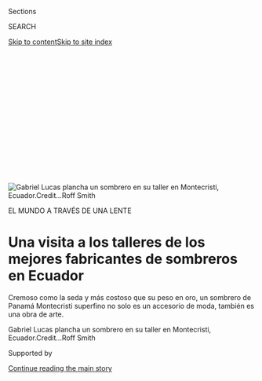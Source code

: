 <div id="app">

<div>

<div>

<div>

<div class="NYTAppHideMasthead css-ikk3s8 e1suatyy0">

<div class="section css-133zg39 e1suatyy2">

<div class="css-eph4ug er09x8g0">

<div class="css-6n7j50">

</div>

<span class="css-1dv1kvn">Sections</span>

<div class="css-10488qs">

<span class="css-1dv1kvn">SEARCH</span>

</div>

[Skip to content](#site-content)[Skip to site
index](#site-index)

</div>

<div class="css-10698na e1huz5gh0">

</div>

</div>

</div>

</div>

<div data-aria-hidden="false">

<div id="site-content" data-role="main">

<div>

<div class="css-1aor85t" style="opacity:0.000000001;z-index:-1;visibility:hidden">

<div class="css-1hqnpie">

<div class="css-epjblv">

<span class="css-17xtcya">[Estilos de
Vida](/es/section/estilos-de-vida)</span><span class="css-x15j1o">|</span><span class="css-fwqvlz">Una
visita a los talleres de los mejores fabricantes de sombreros en
Ecuador</span>

</div>

<div class="css-k008qs">

<div class="css-1iwv8en">

<span class="css-18z7m18"></span>

<div>

</div>

</div>

<span class="css-1n6z4y">https://nyti.ms/30XjpHz</span>

<div class="css-1705lsu">

<div class="css-4xjgmj">

<div class="css-4skfbu" data-role="toolbar" data-aria-label="Social Media Share buttons, Save button, and Comments Panel with current comment count" data-testid="share-tools">

  - 
  - 
  - 
  - 
    
    <div class="css-6n7j50">
    
    </div>

  - 
  - 

</div>

</div>

</div>

</div>

</div>

</div>

<div id="NYT_TOP_BANNER_REGION" class="css-11qgg8s">

</div>

<div id="fullBleedHeaderContent">

<div class="css-9fsmc8">

![<span class="css-16f3y1r e13ogyst0" data-aria-hidden="true">Gabriel
Lucas plancha un sombrero en su taller en Montecristi,
Ecuador.</span><span class="css-cnj6d5 e1z0qqy90" itemprop="copyrightHolder"><span class="css-1ly73wi e1tej78p0">Credit...</span><span><span>Roff
Smith</span></span></span>](https://static01.graylady3jvrrxbe.onion/images/2020/07/21/travel/28sombreros-toquilla-ES-00/20travel-panama-promo-articleLarge.jpg?quality=75&auto=webp&disable=upscale)

</div>

<div class="css-1aqq9tq">

EL MUNDO A TRAVÉS DE UNA
LENTE

<div class="css-1vkm6nb ehdk2mb0">

# Una visita a los talleres de los mejores fabricantes de sombreros en Ecuador

</div>

Cremoso como la seda y más costoso que su peso en oro, un sombrero de
Panamá Montecristi superfino no solo es un accesorio de moda, también es
una obra de arte.

</div>

<div class="css-nwzfg5 e1gnum310">

<span class="css-1f9pvn2 estilos-de-vida">Gabriel Lucas plancha un
sombrero en su taller en Montecristi,
Ecuador.</span><span class="css-cnj6d5 e1z0qqy90" itemprop="copyrightHolder"><span class="css-1ly73wi e1tej78p0">Credit...</span><span><span>Roff
Smith</span></span></span>

</div>

<div id="sponsor-wrapper" class="css-1hyfx7x">

<div id="sponsor-slug" class="css-19vbshk">

Supported by

</div>

[Continue reading the main
story](#after-sponsor)

<div id="sponsor" class="ad sponsor-wrapper" style="text-align:center;height:100%;display:block">

</div>

<div id="after-sponsor">

</div>

</div>

<div class="css-1wx1auc e1gnum311">

<div class="css-18e8msd">

<div class="css-vp77d3 epjyd6m0">

<div class="css-1baulvz">

Por <span class="css-1baulvz last-byline" itemprop="name">Roff
Smith</span>

</div>

</div>

  - 
    
    <div class="css-ld3wwf e16638kd2">
    
    28 de julio de
    2020
    
    </div>

  - 
    
    <div class="css-4xjgmj">
    
    <div class="css-d8bdto" data-role="toolbar" data-aria-label="Social Media Share buttons, Save button, and Comments Panel with current comment count" data-testid="share-tools">
    
      - 
      - 
      - 
      - 
        
        <div class="css-6n7j50">
        
        </div>
    
      - 
      - 
    
    </div>
    
    </div>

</div>

<div class="css-tk9fsr">

[Read in
English](https://www.nytimes3xbfgragh.onion/2020/07/20/travel/panama-hats-ecuador.html "Read in English")

</div>

</div>

</div>

<div class="section meteredContent css-1r7ky0e" name="articleBody" itemprop="articleBody">

<div class="css-1fanzo5 StoryBodyCompanionColumn">

<div class="css-53u6y8">

[Regístrate para recibir nuestro
boletín](https://www.nytimes3xbfgragh.onion/newsletters/el-times) con
lo mejor de The New York Times.

-----

*Mientras duran las restricciones de viaje, hemos lanzado una nueva
serie,* [*El mundo a través de una
lente*](https://www.nytimes3xbfgragh.onion/column/the-world-through-a-lens)*,
en la cual fotoperiodistas te transportan, virtualmente, a algunos de
los lugares más hermosos e intrigantes del planeta. En esta entrega
escribe Roff Smith, quien comparte una colección de fotografías de los
talleres de artesanos del sombrero en Ecuador.*

-----

Cremoso como la seda, más costoso en peso que el oro, del color del fino
marfil viejo, un sombrero panamá Montecristi superfino es tanto una obra
de arte como un accesorio de moda. Los mejores ejemplares tienen más de
4000 fibras en seis centímetros cuadrados, un tejido tan fino que se
necesita una lupa de joyero para contar las filas. Y cada uno de estos
tejidos se hace a mano. No se utiliza telar: solo dedos diestros, ojos
afilados y concentración zen.

</div>

</div>

<div class="css-1fanzo5 StoryBodyCompanionColumn">

<div class="css-53u6y8">

“No puedes permitir que tu mente divague ni siquiera por un segundo”,
dice Simón Espinal, un hombre modesto y de voz suave que es considerado
por sus pares como el mejor tejedor vivo de sombreros panamá,
posiblemente el más grande de la historia. “Cuando estás tejiendo, solo
eres tú y la
paja”.

</div>

</div>

<div class="css-a7yk8a e73j0it0">

<div class="css-1xdhyk6 erfvjey0">

<span class="css-1ly73wi e1tej78p0">Image</span>

<div class="css-zjzyr8">

<div data-testid="lazyimage-container" style="height:257.77777777777777px">

</div>

</div>

</div>

<span class="css-16f3y1r e13ogyst0" data-aria-hidden="true">Simón
Espinal examina el tejido en uno de sus sombreros, su obra
maestra.</span>

<div class="css-1xdhyk6 erfvjey0">

<span class="css-1ly73wi e1tej78p0">Image</span>

<div class="css-zjzyr8">

<div data-testid="lazyimage-container" style="height:257.77777777777777px">

</div>

</div>

</div>

<span class="css-16f3y1r e13ogyst0" data-aria-hidden="true">Espinal
sostiene una de las pajitas más delgadas con las que tejerá un sombrero
que vale más que su peso en oro.</span>

</div>

<div class="css-79elbk" data-testid="photoviewer-wrapper">

<div class="css-z3e15g" data-testid="photoviewer-wrapper-hidden">

</div>

<div class="css-1a48zt4 ehw59r15" data-testid="photoviewer-children">

![<span class="css-16f3y1r e13ogyst0" data-aria-hidden="true">Espinal,
de 52 años, es ampliamente considerado como el mejor tejedor de
sombreros de
toquilla.</span>](https://static01.graylady3jvrrxbe.onion/images/2020/07/20/travel/28sombreros-toquilla-ES-03/merlin_174060129_b7033e25-7181-4ce9-9219-8377acfa3bbc-articleLarge.jpg?quality=75&auto=webp&disable=upscale)

</div>

</div>

<div class="css-1fanzo5 StoryBodyCompanionColumn">

<div class="css-53u6y8">

Los sombreros de Espinal tienen un promedio de alrededor de 465 fibras
por centímetro cuadrado, una finura a la que pocos tejedores se han
acercado. Su mejor tejido tiene 651 por centímetro cuadrado y le tomó
cinco meses de
elaboración.

</div>

</div>

<div class="css-79elbk" data-testid="photoviewer-wrapper">

<div class="css-z3e15g" data-testid="photoviewer-wrapper-hidden">

</div>

<div class="css-1a48zt4 ehw59r15" data-testid="photoviewer-children">

<div class="css-1xdhyk6 erfvjey0">

<span class="css-1ly73wi e1tej78p0">Image</span>

<div class="css-zjzyr8">

<div data-testid="lazyimage-container" style="height:257.77777777777777px">

</div>

</div>

</div>

<span class="css-16f3y1r e13ogyst0" data-aria-hidden="true">Gabriel
Lucas reemplaza una pajita en un sombrero panamá en su taller de
Montecristi.</span>

</div>

</div>

<div class="css-1fanzo5 StoryBodyCompanionColumn">

<div class="css-53u6y8">

El ecuatoriano de 52 años es uno de los pocos tejedores de los sombreros
panamá de élite que aún quedan; casi todos ellos viven en Pile, una
oscura aldea escondida en las estribaciones detrás de Montecristi, una
ciudad a poca altura a más de 160 kilómetros arriba de la costa desde
Guayaquil.

</div>

</div>

<div class="css-a7yk8a e73j0it0">

<div class="css-1xdhyk6 erfvjey0">

<span class="css-1ly73wi e1tej78p0">Image</span>

<div class="css-zjzyr8">

<div data-testid="lazyimage-container" style="height:580px">

</div>

</div>

</div>

<span class="css-16f3y1r e13ogyst0" data-aria-hidden="true">Un sombrero
superfino en proceso de ser tejido.</span>

<div class="css-1xdhyk6 erfvjey0">

<span class="css-1ly73wi e1tej78p0">Image</span>

<div class="css-zjzyr8">

<div data-testid="lazyimage-container" style="height:580px">

</div>

</div>

</div>

<span class="css-16f3y1r e13ogyst0" data-aria-hidden="true"> El taller
de Gabriel Lucas, uno de los grandes artesanos de acabados en
Montecristi.</span>

</div>

<div class="css-1fanzo5 StoryBodyCompanionColumn">

<div class="css-53u6y8">

Me interesé por los sombreros hace unos 15 años, por casualidad, cuando
leí sobre unos sombreros de paja que podían costar miles de dólares.
Intrigado, comencé a investigar los sombreros, hice un viaje a Ecuador
—donde se tejen todos los sombreros panamá legítimos— y descubrí este
mundo curioso y ligeramente anacrónico de los tejedores de sombreros de
Montecristi.

</div>

</div>

<div class="css-79elbk" data-testid="photoviewer-wrapper">

<div class="css-z3e15g" data-testid="photoviewer-wrapper-hidden">

</div>

<div class="css-1a48zt4 ehw59r15" data-testid="photoviewer-children">

<div class="css-1xdhyk6 erfvjey0">

<span class="css-1ly73wi e1tej78p0">Image</span>

<div class="css-zjzyr8">

<div data-testid="lazyimage-container" style="height:257.77777777777777px">

</div>

</div>

</div>

<span class="css-16f3y1r e13ogyst0" data-aria-hidden="true">Patricia
López muestra los comienzos de un sombrero panamá.</span>

</div>

</div>

<div class="css-1fanzo5 StoryBodyCompanionColumn">

<div class="css-53u6y8">

Aunque el tejedor es la estrella del espectáculo, la fabricación de un
Montecristi es un arte colaborativo. Después de que el tejedor o la
tejedora ha terminado su parte, el cuerpo del sombrero crudo pasa a
través de las manos de un equipo de artesanos especializados cuyos
títulos —el rematador, el cortador, el apaleador y el planchador — le
prestan algo de la apasionada formalidad de una plaza de toros a la
fabricación de un panamá Montecristi. (El término rematador se deriva
directamente de las corridas de toros: allí, es el finalizador, uno “que
realiza algún acto que proporcionará un clímax emocional o artístico”,
como lo describe Hemingway en *Muerte en la
tarde*).

</div>

</div>

<div class="css-79elbk" data-testid="photoviewer-wrapper">

<div class="css-z3e15g" data-testid="photoviewer-wrapper-hidden">

</div>

<div class="css-1a48zt4 ehw59r15" data-testid="photoviewer-children">

<div class="css-1xdhyk6 erfvjey0">

<span class="css-1ly73wi e1tej78p0">Image</span>

<div class="css-zjzyr8">

<div data-testid="lazyimage-container" style="height:257.77777777777777px">

</div>

</div>

</div>

<span class="css-16f3y1r e13ogyst0" data-aria-hidden="true"> La paja
colgada para el secado. Para prepararla para el tejido, la paja se
hierve ligeramente durante aproximadamente un minuto y luego se deja
secar durante la noche al aire libre.</span>

</div>

</div>

<div class="css-1fanzo5 StoryBodyCompanionColumn">

<div class="css-53u6y8">

En Montecristi, el rematador es el tejedor especializado que realiza el
complicado entretejido para sellar el borde, lo que lleva a un cierre
artístico en la fase de tejido de la creación del sombrero. Después de
eso, el exceso de paja es recortado por el cortador, quien entonces le
pasa al sombrero una cuchilla de afeitar muy al ras para eliminar
cualquier rebaba en la paja.

“A veces, cuando estoy cortando, me encuentro con una pajita que se ha
decolorado o no se ha tejido correctamente”, dice Gabriel Lucas, uno de
los mejores artesanos de acabados de Montecristi, mientras realiza una
delicada operación con un sombrero fino que valdrá
miles<span class="css-8l6xbc evw5hdy0"> </span>cuando esté terminado.
“Los llamamos hijos perdidos, las pajitas que faltan. Tengo que
cortarlas con cuidado y tejer con una nueva pajita para
reemplazarla”.

</div>

</div>

<div class="css-79elbk" data-testid="photoviewer-wrapper">

<div class="css-z3e15g" data-testid="photoviewer-wrapper-hidden">

</div>

<div class="css-1a48zt4 ehw59r15" data-testid="photoviewer-children">

<div class="css-1xdhyk6 erfvjey0">

<span class="css-1ly73wi e1tej78p0">Image</span>

<div class="css-zjzyr8">

<div data-testid="lazyimage-container" style="height:257.77777777777777px">

</div>

</div>

</div>

<span class="css-16f3y1r e13ogyst0" data-aria-hidden="true">Uno de los
trabajos de los artesanos de acabado es inspeccionar el sombrero en
busca de pajitas mal tejidas o descoloridas. Si se encuentran, se cortan
y se
reemplazan.</span>

</div>

</div>

<div class="css-79elbk" data-testid="photoviewer-wrapper">

<div class="css-z3e15g" data-testid="photoviewer-wrapper-hidden">

</div>

<div class="css-1a48zt4 ehw59r15" data-testid="photoviewer-children">

<div class="css-1xdhyk6 erfvjey0">

<span class="css-1ly73wi e1tej78p0">Image</span>

<div class="css-zjzyr8">

<div data-testid="lazyimage-container" style="height:257.77777777777777px">

</div>

</div>

</div>

<span class="css-16f3y1r e13ogyst0" data-aria-hidden="true">El cortador
recorta el exceso de paja del cuerpo de un sombrero recién tejido, luego
le da el mejor afeitado con una cuchilla para recortar cualquier parte
espinosa. Aquí, el artesano Gabriel Lucas, de 34 años, realiza la tarea
en su taller en Montecristi.</span>

</div>

</div>

<div class="css-1fanzo5 StoryBodyCompanionColumn">

<div class="css-53u6y8">

Una vez que ha sido debidamente barberado, el sombrero es golpeado con
un mazo de madera dura por el apaleador para ayudar a acomodar las
fibras, luego el planchador lo desarruga rápidamente para darle la
cantidad adecuada de rigidez en preparación para la etapa final del
bloqueo, o el esculpido a mano del sombrero sin forma hasta que adquiere
alguno de sus estilos reconocibles: fedora, óptimo,
plantación.

</div>

</div>

<div class="css-79elbk" data-testid="photoviewer-wrapper">

<div class="css-z3e15g" data-testid="photoviewer-wrapper-hidden">

</div>

<div class="css-1a48zt4 ehw59r15" data-testid="photoviewer-children">

<div class="css-1xdhyk6 erfvjey0">

<span class="css-1ly73wi e1tej78p0">Image</span>

<div class="css-zjzyr8">

<div data-testid="lazyimage-container" style="height:257.77777777777777px">

</div>

</div>

</div>

<span class="css-16f3y1r e13ogyst0" data-aria-hidden="true">Gabriel
Lucas plancha firmemente un sombrero para ayudar a la paja a mantener su
estructura.</span>

</div>

</div>

<div class="css-1fanzo5 StoryBodyCompanionColumn">

<div class="css-53u6y8">

Los sombreros panamá son exclusivamente ecuatorianos, a pesar de su
curiosa denominación errónea. El término “sombrero de Panamá” ha estado
en uso desde al menos la década de 1830, y surgió porque los sombreros a
menudo se vendían en puestos comerciales del istmo de Panamá, que ya era
un centro de transporte mucho antes de que se construyera el canal. El
nombre fue popularizado durante la fiebre del oro de California, cuando
decenas de miles de buscadores pasaron por Panamá en su camino hacia la
aventura, y muchos de ellos adquirían un sombrero en el
camino.

</div>

</div>

<div class="css-79elbk" data-testid="photoviewer-wrapper">

<div class="css-z3e15g" data-testid="photoviewer-wrapper-hidden">

</div>

<div class="css-1a48zt4 ehw59r15" data-testid="photoviewer-children">

<div class="css-1xdhyk6 erfvjey0">

<span class="css-1ly73wi e1tej78p0">Image</span>

<div class="css-zjzyr8">

<div data-testid="lazyimage-container" style="height:257.77777777777777px">

</div>

</div>

</div>

<span class="css-16f3y1r e13ogyst0" data-aria-hidden="true">Los
sombreros panamá se tejen a partir de las fibras de la paja toquilla 
Carludovica
palmata.</span>

</div>

</div>

<div class="css-79elbk" data-testid="photoviewer-wrapper">

<div class="css-z3e15g" data-testid="photoviewer-wrapper-hidden">

</div>

<div class="css-1a48zt4 ehw59r15" data-testid="photoviewer-children">

<div class="css-1xdhyk6 erfvjey0">

<span class="css-1ly73wi e1tej78p0">Image</span>

<div class="css-zjzyr8">

<div data-testid="lazyimage-container" style="height:257.77777777777777px">

</div>

</div>

</div>

<span class="css-16f3y1r e13ogyst0" data-aria-hidden="true">Los brotes
inmaduros de la palma son descortezados, y las fibras planas parecidas a
un fettuccini se dividen una y otra vez para hacer fina la paja
requerida para un hermoso sombrero.</span>

</div>

</div>

<div class="css-1fanzo5 StoryBodyCompanionColumn">

<div class="css-53u6y8">

Este tipo de sombrero se afirmó mucho más en la imaginación popular
después de la Exposición de París en 1855, cuando un francés que había
estado viviendo en Panamá le regaló a Napoleón III un sombrero finamente
tejido. Su Alteza amó el sombrero y lo usaba en todas partes.

Entonces, como ahora, las celebridades marcaron la pauta en asuntos de
moda, y nadie era más célebre que el emperador de Francia. Los sombreros
panamá finos y sedosos para la primavera y el verano se volvieron de
rigor entre los ricos y famosos. Se dice que el rey Eduardo VII ordenó a
su sombrerero que no escatimara gastos para conseguirle el mejor
ejemplar disponible. Él y otros pagaron sumas fabulosas por los mejores
sombreros. Un [artículo de The Talk of The
Town](https://www.newyorker.com/magazine/1930/07/05/thousand-dollar-hats)
en The New Yorker de julio de 1930 describe un panamá de mil dólares
—unos 16.000 dólares de hoy— en exhibición en la tienda de sombreros
Dobbs en la ciudad. Se mencionaba a [Florenz
Ziegfeld](https://www.pbs.org/wnet/broadway/stars/florenz-ziegfeld/)
como un posible
comprador.

</div>

</div>

<div class="css-79elbk" data-testid="photoviewer-wrapper">

<div class="css-z3e15g" data-testid="photoviewer-wrapper-hidden">

</div>

<div class="css-1a48zt4 ehw59r15" data-testid="photoviewer-children">

<div class="css-1xdhyk6 erfvjey0">

<span class="css-1ly73wi e1tej78p0">Image</span>

<div class="css-zjzyr8">

<div data-testid="lazyimage-container" style="height:257.77777777777777px">

</div>

</div>

</div>

<span class="css-16f3y1r e13ogyst0" data-aria-hidden="true">La parte
superior de un panamá se llama la plantilla, esta fue tejida por
Espinal</span>

</div>

</div>

<div class="css-1fanzo5 StoryBodyCompanionColumn">

<div class="css-53u6y8">

En estos días, la abrumadora mayoría de los llamados sombreros de Panamá
se tejen en Cuenca, una atractiva ciudad de los Andes cuyos residentes,
motivados por el gobierno local, comenzaron a tejer sombreros a mediados
de 1800, una vez que los panamá se hicieron populares. Estos son los que
se encuentran en grandes almacenes y en la mayoría de las sombrererías.
Son bonitos, se confeccionan con un tejido ligero y sencillo llamado
“brisa”, que se puede producir rápidamente y en cantidades
comerciales.

Montecristi, por otro lado, es la sede del arte. Los lugareños han
tejido sombreros finos con las fibras de la [paja
toquilla](https://timesmachine.nytimes3xbfgragh.onion/timesmachine/1900/09/02/101066082.html?pageNumber=24)
durante siglos. Aquí, la fabricación de sombreros se ha mantenido como
una industria artesanal, los tejedores se reúnen y preparan sus propias
pajas como lo han hecho durante generaciones, tejiendo sus sombreros en
su patrón artístico y liso, un estilo muy bonito en espiga.

</div>

</div>

<div class="css-79elbk" data-testid="photoviewer-wrapper">

<div class="css-z3e15g" data-testid="photoviewer-wrapper-hidden">

</div>

<div class="css-1a48zt4 ehw59r15" data-testid="photoviewer-children">

<div class="css-1xdhyk6 erfvjey0">

<span class="css-1ly73wi e1tej78p0">Image</span>

<div class="css-zjzyr8">

<div data-testid="lazyimage-container" style="height:580px">

</div>

</div>

</div>

<span class="css-16f3y1r e13ogyst0" data-aria-hidden="true">Espinal se
enfoca en mantener rectas las innumerables hebras mientras teje otra de
sus obras maestras.</span>

</div>

</div>

<div class="css-1fanzo5 StoryBodyCompanionColumn">

<div class="css-53u6y8">

Su producción es obligadamente pequeña, y la de los tejedores de élite
de Pile es aún más pequeña. En un buen año, Simón Espinal podría hacer
tres sombreros.

</div>

</div>

<div class="css-1fanzo5 StoryBodyCompanionColumn">

<div class="css-53u6y8">

Últimamente, el gobierno ha instado a los tejedores de Pile a ser más
comerciales, a abandonar las viejas costumbres, a no tejer sombreros tan
finos, pero ellos se han negado. “Esto”, dice Simón Espinal, “es un
regalo de Dios”.

[*Roff Smith*](http://www.roffsmithphotography.com/) *es un escritor y
fotógrafo con sede en Inglaterra. Puedes seguir sus aventuras en
Instagram:* [*@roffsmith*](https://www.instagram.com/roffsmith/)*.*

</div>

</div>

<div>

</div>

</div>

<div>

</div>

<div>

</div>

<div>

</div>

<div>

<div id="bottom-wrapper" class="css-1ede5it">

<div id="bottom-slug" class="css-l9onyx">

Advertisement

</div>

[Continue reading the main
story](#after-bottom)

<div id="bottom" class="ad bottom-wrapper" style="text-align:center;height:100%;display:block;min-height:90px">

</div>

<div id="after-bottom">

</div>

</div>

</div>

</div>

</div>

## Site Index

<div>

</div>

## Site Information Navigation

  - [© <span>2020</span> <span>The New York Times
    Company</span>](https://help.nytimes3xbfgragh.onion/hc/en-us/articles/115014792127-Copyright-notice)

<!-- end list -->

  - [NYTCo](https://www.nytco.com/)
  - [Contact
    Us](https://help.nytimes3xbfgragh.onion/hc/en-us/articles/115015385887-Contact-Us)
  - [Work with us](https://www.nytco.com/careers/)
  - [Advertise](https://nytmediakit.com/)
  - [T Brand Studio](http://www.tbrandstudio.com/)
  - [Your Ad
    Choices](https://www.nytimes3xbfgragh.onion/privacy/cookie-policy#how-do-i-manage-trackers)
  - [Privacy](https://www.nytimes3xbfgragh.onion/privacy)
  - [Terms of
    Service](https://help.nytimes3xbfgragh.onion/hc/en-us/articles/115014893428-Terms-of-service)
  - [Terms of
    Sale](https://help.nytimes3xbfgragh.onion/hc/en-us/articles/115014893968-Terms-of-sale)
  - [Site
    Map](https://spiderbites.nytimes3xbfgragh.onion)
  - [Help](https://help.nytimes3xbfgragh.onion/hc/en-us)
  - [Subscriptions](https://www.nytimes3xbfgragh.onion/subscription?campaignId=37WXW)

</div>

</div>

</div>

</div>
